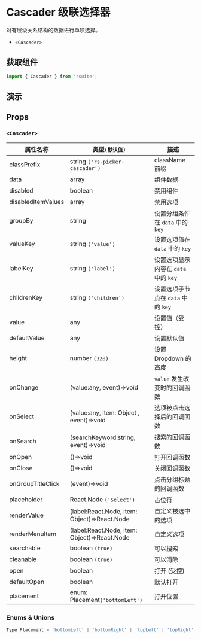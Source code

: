 # Cascader 级联选择器 [<i class="icon icon-edit2" ></i>](https://github.com/rsuite/rsuite.github.io/blob/master/src/components/cascader/index.md)

对有层级关系结构的数据进行单项选择。

* `<Cascader>`

## 获取组件

```js
import { Cascader } from 'rsuite';
```

## 演示

<!--{demo}-->

## Props

### `<Cascader>`

| 属性名称           | 类型`(默认值)`                               | 描述                                 |
| ------------------ | -------------------------------------------- | ------------------------------------ |
| classPrefix        | string `('rs-picker-cascader')`              | className 前缀                       |
| data               | array                                        | 组件数据                             |
| disabled           | boolean                                      | 禁用组件                             |
| disabledItemValues | array                                        | 禁用选项                             |
| groupBy            | string                                       | 设置分组条件在 `data` 中的 `key`     |
| valueKey           | string `('value')`                           | 设置选项值在 `data` 中的 `key`       |
| labelKey           | string `('label')`                           | 设置选项显示内容在 `data` 中的 `key` |
| childrenKey        | string `('children')`                        | 设置选项子节点在 `data` 中的 `key`   |
| value              | any                                          | 设置值（受控）                       |
| defaultValue       | any                                          | 设置默认值                           |
| height             | number `(320)`                               | 设置 Dropdown 的高度                 |
| onChange           | (value:any, event)=>void                     | `value` 发生改变时的回调函数         |
| onSelect           | (value:any, item: Object , event)=>void      | 选项被点击选择后的回调函数           |
| onSearch           | (searchKeyword:string, event)=>void          | 搜索的回调函数                       |
| onOpen             | ()=>void                                     | 打开回调函数                         |
| onClose            | ()=>void                                     | 关闭回调函数                         |
| onGroupTitleClick  | (event)=>void                                | 点击分组标题的回调函数               |
| placeholder        | React.Node `('Select')`                      | 占位符                               |
| renderValue        | (label:React.Node, item: Object)=>React.Node | 自定义被选中的选项                   |
| renderMenuItem     | (label:React.Node, item: Object)=>React.Node | 自定义选项                           |
| searchable         | boolean `(true)`                             | 可以搜索                             |
| cleanable          | boolean `(true)`                             | 可以清除                             |
| open               | boolean                                      | 打开 (受控)                          |
| defaultOpen        | boolean                                      | 默认打开                             |
| placement          | enum: Placement`('bottomLeft')`              | 打开位置                             |

### Enums & Unions

```js
Type Placement = 'bottomLeft' | 'bottomRight' | 'topLeft' | 'topRight' | 'leftTop' | 'rightTop' | 'leftBottom' | 'rightBottom';
```
